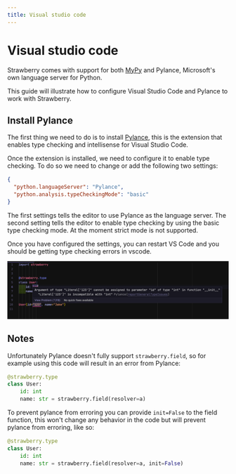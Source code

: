 ```yaml
---
title: Visual studio code
---
```


# Visual studio code

Strawberry comes with support for both [MyPy](./mypy.md) and Pylance,
Microsoft's own language server for Python.

This guide will illustrate how to configure Visual Studio Code and Pylance to
work with Strawberry.

## Install Pylance

The first thing we need to do is to install
[Pylance](https://marketplace.visualstudio.com/items?itemName=ms-python.vscode-pylance),
this is the extension that enables type checking and intellisense for Visual
Studio Code.

Once the extension is installed, we need to configure it to enable type
checking. To do so we need to change or add the following two settings:

```json
{
  "python.languageServer": "Pylance",
  "python.analysis.typeCheckingMode": "basic"
}
```

The first settings tells the editor to use Pylance as the language server. The
second setting tells the editor to enable type checking by using the basic type
checking mode. At the moment strict mode is not supported.

Once you have configured the settings, you can restart VS Code and you should be
getting type checking errors in vscode.

![Pylance showing a type error](./pylance.png)

## Notes

Unfortunately Pylance doesn't fully support `strawberry.field`, so for example
using this code will result in an error from Pylance:

```python
@strawberry.type
class User:
    id: int
    name: str = strawberry.field(resolver=a)
```

To prevent pylance from erroring you can provide `init=False` to the field
function, this won't change any behavior in the code but will prevent pylance
from erroring, like so:

```python
@strawberry.type
class User:
    id: int
    name: str = strawberry.field(resolver=a, init=False)
```
